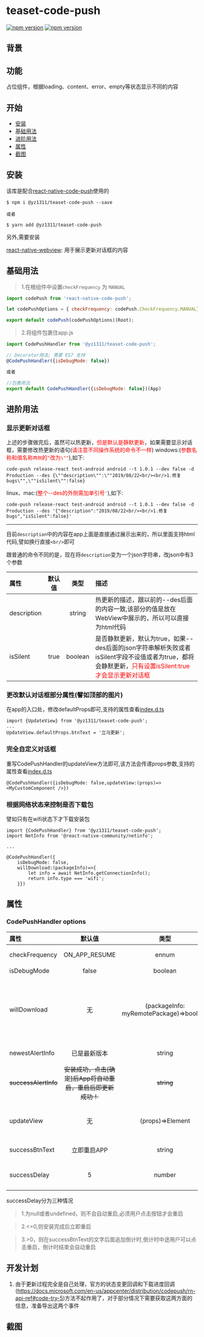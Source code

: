 # teaset-code-push

[![npm version](http://img.shields.io/npm/v/@yz1311/react-native-state-view.svg?style=flat-square)](https://npmjs.org/package/@yz1311/react-native-state-view "View this project on npm")
[![npm version](http://img.shields.io/npm/dm/@yz1311/react-native-state-view.svg?style=flat-square)](https://npmjs.org/package/@yz1311/react-native-state-view "View this project on npm")


## 背景


## 功能
占位组件，根据loading、content、error、empty等状态显示不同的内容

## 开始
- [安装](#安装)
- [基础用法](#基础用法)
- [进阶用法](#进阶用法)
- [属性](#属性)
- [截图](#截图)

## 安装

该库是配合[react-native-code-push](https://github.com/microsoft/react-native-code-push)使用的

```
$ npm i @yz1311/teaset-code-push --save

或者 

$ yarn add @yz1311/teaset-code-push
```

另外,需要安装

[react-native-webview](https://github.com/react-native-community/react-native-webview): 用于展示更新对话框的内容

## 基础用法

> 1.在根组件中设置`checkFrequency` 为 `MANUAL`
```javascript
import codePush from 'react-native-code-push';

let codePushOptions = { checkFrequency: codePush.CheckFrequency.MANUAL};

export default codePush(codePushOptions)(Root);
```

> 2.将组件包裹住app.js

```javascript
import CodePushHandler from '@yz1311/teaset-code-push';

// Decorator用法; 需要 ES7 支持
@CodePushHandler({isDebugMode: false})

或者

//包裹用法
export default CodePushHandler({isDebugMode: false})(App)
```

## 进阶用法 

### 显示更新对话框

上述的步骤做完后，虽然可以热更新，<font color='red'>但是默认是静默更新</font>，如果需要显示对话框，需要修改热更新的语句(<span style='color:red'>请注意不同操作系统的命令不一样</span>)
windows:(<span style='color:red'>参数名称和值名称`两侧`的`"`改为`\""`</span>),如下:

```shell
code-push release-react test-android android --t 1.0.1 --dev false -d Production --des {\""description\"":\""2019/08/22<br/><br/>1.修复bugs\"",\""isSilent\"":false}
```

linux、mac:(<span style='color:red'>整个--des的外侧需加单引号`'`</span>),如下:
```shell
code-push release-react test-android android --t 1.0.1 --dev false -d Production --des '{"description":"2019/08/22<br/><br/>1.修复bugs","isSilent":false}'
```

---

目前`description`中的内容在app上面是直接通过<WebView/>展示出来的，所以里面支持html代码,譬如换行直接`<br/>`即可

跟普通的命令不同的是，现在将`description`变为一个json字符串，改json中有3个参数

| 属性           |     默认值     |   类型   | 描述   | 
| :---------- | :-------------: | :------: | :---------------------------------------------------------------------------------------------------------- |
|description||string|热更新的描述，跟以前的--des后面的内容一致,该部分的值是放在WebView中展示的，所以可以直接为html代码|
|isSilent|true|boolean|是否静默更新，默认为true，如果--des后面的json字符串解析失败或者isSilent字段不设值或者为true，都将会静默更新，<span style='color:red'>只有设置isSilent:true才会显示更新对话框</span>|

### 更改默认对话框部分属性(譬如顶部的图片)
在app的入口处，修改defaultProps即可,支持的属性查看[index.d.ts]('./index.d.ts')

```
import {UpdateView} from '@yz1311/teaset-code-push';
...
UpdateView.defaultProps.btnText = '立马更新';
```
### 完全自定义对话框

重写CodePushHandler的updateView方法即可,该方法会传递props参数,支持的属性查看[index.d.ts]('./index.d.ts')
```
@CodePushHandler({isDebugMode: false,updateView:(props)=><MyCustomComponent />})
```

### 根据网络状态来控制是否下载包

譬如只有在wifi状态下才下载安装包

```
import {CodePushHandler} from '@yz1311/teaset-code-push';
import NetInfo from '@react-native-community/netinfo';

...

@CodePushHandler({
    isDebugMode: false,
    willDownload:(packageInfo)=>{
        let info = await NetInfo.getConnectionInfo();
        return info.type === 'wifi';
    }})
```

## 属性

### CodePushHandler options

| 属性           |     默认值     |   类型   | 描述   | 
| :---------- | :-------------: | :------: | :---------------------------------------------------------------------------------------------------------- |
|checkFrequency|ON_APP_RESUME|ennum|检查频率,默认为resume时更新|
|isDebugMode|false|boolean|是否为调试模式|
|willDownload|无|(packageInfo: myRemotePackage)=>boolean|将要下载事件，返回值，true代表继续更新，false终止更新，默认为true<br/>譬如可以根据网络状态来控制是否更新|
|newestAlertInfo|已是最新版本|string|当前是最新版本的提示信息|
|~~successAlertInfo~~|~~安装成功，点击[确定]后App将自动重启，重启后即更新成功！~~|~~string~~|~~下载安装成功后的提示信息~~|
|updateView|无|(props)=>Element|替换默认的更新对话框,必须实现IUpdateViewProps相关属性|
|successBtnText|立即重启APP|string|下载安装成功后，按钮的文字|
|successDelay|5|number|//下载成功后，延迟重启的时间(单位:s)|

successDelay分为三种情况

> 1.为null或者undefined，则不会自动重启,必须用户点击按钮才会重启

> 2.<=0,则安装完成后立即重启
 
> 3.>0，则在successBtnText的文字后面追加倒计时,倒计时中途用户可以点击重启，倒计时结束会自动重启



## 开发计划

1. 由于更新过程完全是自己处理，官方的状态变更回调和下载进度回调(https://docs.microsoft.com/en-us/appcenter/distribution/codepush/rn-api-ref#code-try-5)方法不起作用了，对于部分情况下需要获取这两方面的信息，准备导出这两个事件



## 截图

